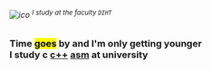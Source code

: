 ###### ![ico](https://psv4.userapi.com/c534536/u354403795/docs/d23/8754cd07a253/study.png?extra=NIolMMr9QAsVH95bKH1eGrwkPAkyLBbbsisDBLnqetcNcWrXp5BHIuzXLLnVkxQ3cYg-k34O17XDV__4gBffdBKSlUcTnti9jHhrMGZjByoZ_MxLnzqxH-e6YTerYotlPpjRumuYX8pvMhNSH_COqsA-) <sup>I study at the faculty ` DIHT `</sup>
### Time <mark>goes</mark> by and I'm only getting younger</br>I study <strong>c</strong>  [c++]()  [asm]()  at university


